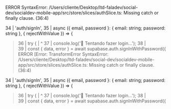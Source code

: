  ERROR  SyntaxError: /Users/cliente/Desktop/ltd-faladev/social-dev/socialdev-mobile-app/src/store/slices/authSlice.ts: Missing catch or finally clause. (36:4)

  34 |   'auth/signIn',
  35 |   async ({ email, password }: { email: string; password: string }, { rejectWithValue }) => {
> 36 |     try {
     |     ^
  37 |       console.log('🔐 Tentando fazer login...');
  38 |       
  39 |       const { data, error } = await supabase.auth.signInWithPassword({
 ERROR  [Error: TransformError SyntaxError: /Users/cliente/Desktop/ltd-faladev/social-dev/socialdev-mobile-app/src/store/slices/authSlice.ts: Missing catch or finally clause. (36:4)

  34 |   'auth/signIn',
  35 |   async ({ email, password }: { email: string; password: string }, { rejectWithValue }) => {
> 36 |     try {
     |     ^
  37 |       console.log('🔐 Tentando fazer login...');
  38 |       
  39 |       const { data, error } = await supabase.auth.signInWithPassword({
